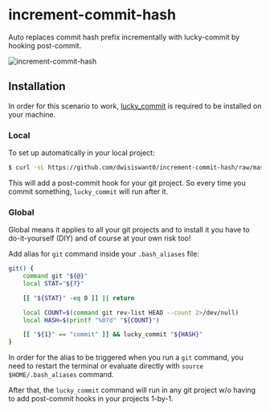 # increment-commit-hash

Auto replaces commit hash prefix incrementally with lucky-commit by hooking post-commit.

![increment-commit-hash](https://user-images.githubusercontent.com/25837540/125177531-cb189880-e206-11eb-8239-d0c13b35bb93.png)

## Installation

In order for this scenario to work, [lucky_commit](https://github.com/not-an-aardvark/lucky-commit) is required to be installed on your machine.

### Local

To set up automatically in your local project:

```bash
$ curl -sL https://github.com/dwisiswant0/increment-commit-hash/raw/master/setup.sh | sh
```

This will add a post-commit hook for your git project. So every time you commit something, `lucky_commit` will run after it.

### Global

Global means it applies to all your git projects and to install it you have to do-it-yourself (DIY) and of course at your own risk too!

Add alias for `git` command inside your `.bash_aliases` file:

```bash
git() {
	command git "${@}"
	local STAT="${?}"

	[[ "${STAT}" -eq 0 ]] || return

	local COUNT=$(command git rev-list HEAD --count 2>/dev/null)
	local HASH=$(printf "%07d" "${COUNT}")

	[[ "${1}" == "commit" ]] && lucky_commit "${HASH}"
}
```

In order for the alias to be triggered when you run a `git` command, you need to restart the terminal or evaluate directly with `source $HOME/.bash_aliases` command.

After that, the `lucky_commit` command will run in any git project w/o having to add post-commit hooks in your projects 1-by-1.